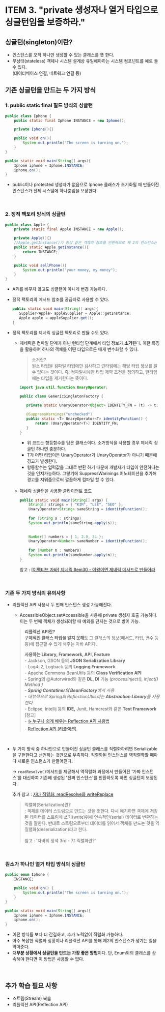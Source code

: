 # ITEM 3. "private 생성자나 열거 타입으로 싱글턴임을 보증하라."

## 싱글턴(singleton)이란?
- 인스턴스를 오직 하나만 생성할 수 있는 클래스를 뜻 한다.
- 무상태(stateless) 객체나 시스템 설계상 유일해야하는 시스템 컴포넌트를 예로 들 수 있다. <br/>
  (데이터베이스 연결, 네트워크 연결 등)


## 기존 싱글턴을 만드는 두 가지 방식
### 1. public static final 필드 방식의 싱글턴
```java
public class Iphone {
    public static final Iphone INSTANCE = new Iphone();

    private Iphone(){}

    public void on(){
        System.out.println("The screen is turning on.");
    }
}

public static void main(String[] args){
    Iphone iphone = Iphone.INSTANCE;
    iphone.on();
}
```
- public이나 protected 생성자가 없음으로 Iphone 클래스가 초기화될 때 만들어진 인스턴스가 전체 시스템에 하나뿐임을 보장한다.

<br/>

### 2. 정적 팩토리 방식의 싱글턴
```java
public class Apple {
    private static final Apple INSTANCE = new Apple();

    private Apple(){}
    //Apple.getInstance()가 항상 같은 객체의 참조를 반환하므로 제 2의 인스턴스는 만들어지지 않는다.
    public static Apple getInstance(){
        return INSTANCE;
    }

    public void sellPhone(){
        System.out.println("your money, my money");
    }
}
```
  - API를 바꾸지 않고도 싱글턴이 아니게 변경 가능하다.
  
  - 정적 팩토리의 메서드 참조를 공급자로 사용할 수 있다.
    ```java
    public static void main(String[] args){
       Supplier<Apple> appleSupplier = Apple::getInstance;
       Apple apple = appleSupplier.get();
    }
    ```
  - 정적 팩토리를 제네릭 싱글턴 팩토리로 만들 수도 있다.
    - 제네릭은 컴파일 단계가 아닌 런타임 단계에서 타입 정보가 **소거**된다. 이런 특징을 활용하여 하나의 객체를 어떤 타입으로든 매개 변수화할 수 있다.
      > 소거란? 
    <br/> 원소 타입을 컴파일 타입에만 검사하고 런타임에는 해당 타입 정보를 알 수 없다는 것이다. 즉, 컴파일시에만 타입 제약 조건을 정의하고, 런타임에는 타입을 제거한다는 뜻이다.

        ```java
        import java.util.function.UnaryOperator;
      
        public class GenericSingletonFactory {
          
           private static UnaryOperator<Object> IDENTITY_FN = (t) -> t;
      
           @SuppressWarnings("unchecked")
           public static <T> UnaryOperator<T> identityFunction() {
               return (UnaryOperator<T>) IDENTITY_FN;
           }
        }
        ```

        - 위 코드는 항등함수를 담은 클래스이다. 소거방식을 사용할 경우 제네릭 싱글턴 하나면 충분하다.
        - T가 어떤 타입이든 UnaryOperator가 UnaryOperator가 아니기 때문에 경고가 발생한다.
        - 항등함수는 입력값을 그대로 반환 하기 때문에 개발자가 타입이 안전하다는 것을 인지가능하다. 그렇기에 SuppressWarinings 어노테이션을 추가해 경고를 지워줌으로써 깔끔하게 컴파일 할 수 있다.
    
    <br/>
    
    - 제네릭 싱글턴을 사용한 클라이언트 코드
      ```java
      public static void main(String[] args) {
          String[] strings = { "KIM", "LEE", "SEO" };
          UnaryOperator<String> sameString = identityFunction();
              
          for (String s : strings)
          System.out.println(sameString.apply(s));
 
                   
          Number[] numbers = { 1, 2.0, 3L };
          UnaryOperator<Number> sameNumber = identityFunction();
              
          for (Number n : numbers)
          System.out.println(sameNumber.apply(n));
      }
      ```
      참고 : [[이펙티브 자바] 제네릭 Item30 - 이왕이면 제네릭 메서드로 만들어라](https://velog.io/@holidenty/이펙티브-자바-제네릭-Item29-이왕이면-제네릭-타입으로-만들어라)         

<br/>

### 기존 두 가지 방식의 유의사항
- 리플렉션 API 사용시 두 번째 인스턴스 생성 가능해진다.
  - AccessibleObject.setAccessible을 사용해 private 생성자 호출 가능하다.이는 두 번째 객체가 생성되려할 때 예외를 던지는 것으로 방어 가능.

  > **리플렉션 API란?**  
   **구체적인 클래스 타입을 알지 못해도** 그 클래스의 정보(메서드, 타입, 변수 등등)에 접근할 수 있게 해주는 자바 API다.
  >
  > **사용하는 Library, Framework, API, Feature**
  >  <br/>- Jackson, GSON 등의 **JSON Serialization Library**
  >  <br/>- Log4 j2, Logback 등의 **Logging Framework**
  >  <br/>- Apache Commons BeanUtils 등의 **Class Verification API**
  >  <br/>- Spring의 @Autorwired와 같은 **DL, DI** 기능 (*processInject(), inject() Method )*
  >  <br/>- ***Spring Contatiner의 BeanFactory**에서 사용*
  >  <br/>- *내부적으로 Spring의 ReflectionUtils라는 **Abstraction Library**를 사용한다.*
  >  <br/>- Eclipse, Intellij 등의 **IDE,** Junit, Hamcrest와 같은 **Test Framework**
  > <br/>
  > [참고]
  > <br/> - [☕ 누구나 쉽게 배우는 Reflection API 사용법](https://inpa.tistory.com/entry/JAVA-☕-누구나-쉽게-배우는-Reflection-API-사용법)
  > <br/> - [Reflection API (리플렉션)](https://giron.tistory.com/112)
  
<br/>

- 두 가지 방식 중 하나만으로 만들어진 싱글턴 클래스를 직렬화하려면 Serializable을 구현한다고 선언하는 것만으로 부족하다. 직렬화된 인스턴스를 역직렬화할 때마다 새로운 인스턴스가 만들어진다.

  → `readResolve()`메서드를 제공해서 역직렬화 과정에서 만들어진 '가짜 인스턴스'를 대신하여 기존에 생성된 '진짜 인스턴스'를 반환하도록 하면 싱글턴이 보장된다.

  추가 참고 : [자바 직렬화: readResolve와 writeReplace](https://madplay.github.io/post/what-is-readresolve-method-and-writereplace-method)
  > 직렬화(Serialization)란?
  > <br/>
  > : 객체를 데이터 스트림으로 만드는 것을 뜻한다. 다시 얘기하면 객체에 저장된 데이터를 스트림에
  >  쓰기(write)위해 연속적인(serial) 데이터로 변환하는 것을 말한다. 반대로 스트림으로부터
  >  데이터를 읽어서 객체를 만드는 것을 역질렬화(deserialization)라고 한다.
  >  <br/><br/> 참고 : '자바의 정석 3rd - 7.1 직렬화란?' 

<br/>

### 원소가 하나인 열거 타입 방식의 싱글턴

```java
public enum Iphone {
    INSTANCE;

    public void on() {
        System.out.println("The screen is turning on.");
    }
}

public static void main(String[] args){
    Iphone iphone = Iphone.INSTANCE;
    iphone.on();
}
```

- 이전 방식들 보다 더 간결하고, 추가 노력없이 직렬화 가능하다.
- 아주 복잡한 직렬화 상황이나 리플렉션 API를 통해 제2의 인스턴스가 생기는 일을 막아준다.
- **대부분 상황에서 싱글턴을 만드는 가장 좋은 방법**이다. 단, Enum외의 클래스를 상속해야 한다면 이 방법은 사용할 수 없다.

<br/>

## 추가 학습 필요 사항
- 스트림(Stream) 복습
- 리플렉션 API(Reflection API)